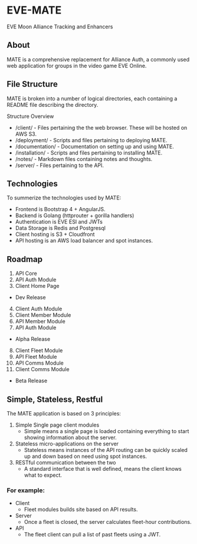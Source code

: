 # EVE-MATE
EVE Moon Alliance Tracking and Enhancers



## About

MATE is a comprehensive replacement for Alliance Auth, a commonly used web application for groups in the video game EVE Online.



## File Structure

MATE is broken into a number of logical directories, each containing a README file describing the directory.

Structure Overview

* /client/ - Files pertaining the the web browser. These will be hosted on AWS S3.
* /deployment/ - Scripts and files pertaining to deploying MATE.
* /documentation/ - Documentation on setting up and using MATE.
* /installation/ - Scripts and files pertaining to installing MATE.
* /notes/ - Markdown files containing notes and thoughts.
* /server/ -  Files pertaining to the API.

## Technologies

To summerize the technologies used by MATE:
* Frontend is Bootstrap 4 + AngularJS.
* Backend is Golang (httprouter + gorilla handlers)
* Authentication is EVE ESI and JWTs
* Data Storage is Redis and Postgresql
* Client hosting is S3 + Cloudfront
* API hosting is an AWS load balancer and spot instances.

## Roadmap

1. API Core
2. API Auth Module
3. Client Home Page
* Dev Release
4. Client Auth Module
5. Client Member Module
6. API Member Module
7. API Auth Module
* Alpha Release
8. Client Fleet Module
9. API Fleet Module
10. API Comms Module
11. Client Comms Module
* Beta Release

## Simple, Stateless, Restful
The MATE application is based on 3 principles:
1. Simple Single page client modules
    * Simple means a single page is loaded containing everything to start showing information about the server.
2. Stateless micro-applications on the server
    * Stateless means instances of the API routing can be quickly scaled up and down based on need using spot instances.
3. RESTful communication between the two
    * A standard interface that is well defined, means the client knows what to expect.

### For example:
* Client
    * Fleet modules builds site based on API results.
* Server
    * Once a fleet is closed, the server calculates fleet-hour contributions.
* API
    * The fleet client can pull a list of past fleets using a JWT.